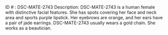 ID # : DSC-MATE-2743
Description: DSC-MATE-2743 is a human female with distinctive facial features. She has spots covering her face and neck area and sports purple lipstick. Her eyebrows are orange, and her ears have a pair of jade earrings. DSC-MATE-2743 usually wears a gold chain. She works as a beautician.